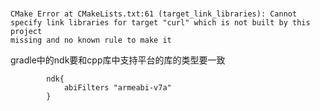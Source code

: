 


###
```
CMake Error at CMakeLists.txt:61 (target_link_libraries): Cannot specify link libraries for target "curl" which is not built by this project
missing and no known rule to make it
```
gradle中的ndk要和cpp库中支持平台的库的类型要一致
```
        ndk{
            abiFilters "armeabi-v7a"
        }
```
